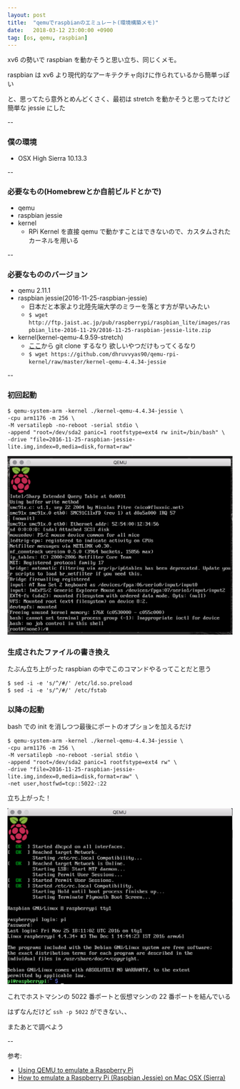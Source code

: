 ```yaml
---
layout: post
title:  "qemuでraspbianのエミュレート(環境構築メモ)"
date:   2018-03-12 23:00:00 +0900
tag: [os, qemu, raspbian]
---
```


xv6 の勢いで raspbian を動かそうと思い立ち、同じくメモ。

raspbian は xv6 より現代的なアーキテクチャ向けに作られているから簡単っぽい

と、思ってたら意外とめんどくさく、最初は stretch を動かそうと思ってたけど簡単な jessie にした

--

### 僕の環境

- OSX High Sierra 10.13.3

--

### 必要なもの(Homebrewとか自前ビルドとかで)

- qemu
- raspbian jessie
- kernel
  - RPi Kernel を直接 qemu で動かすことはできないので、カスタムされたカーネルを用いる

--

### 必要なもののバージョン

- qemu 2.11.1
- raspbian jessie(2016-11-25-raspbian-jessie)
  - 日本だと本家より北陸先端大学のミラーを落とす方が早いみたい
  - `$ wget http://ftp.jaist.ac.jp/pub/raspberrypi/raspbian_lite/images/raspbian_lite-2016-11-29/2016-11-25-raspbian-jessie-lite.zip`
- kernel(kernel-qemu-4.9.59-stretch)
  - [ここ](https://github.com/dhruvvyas90/qemu-rpi-kernel)から git clone するなり 欲しいやつだけもってくるなり
  - `$ wget https://github.com/dhruvvyas90/qemu-rpi-kernel/raw/master/kernel-qemu-4.4.34-jessie`

--

### 初回起動

```
$ qemu-system-arm -kernel ./kernel-qemu-4.4.34-jessie \
-cpu arm1176 -m 256 \
-M versatilepb -no-reboot -serial stdio \
-append "root=/dev/sda2 panic=1 rootfstype=ext4 rw init=/bin/bash" \
-drive "file=2016-11-25-raspbian-jessie-lite.img,index=0,media=disk,format=raw"
```

![start](/images/2018-03-14-qemu-raspbian/01_start.png)

### 生成されたファイルの書き換え

たぶん立ち上がった raspbian の中でこのコマンドやるってことだと思う

```
$ sed -i -e 's/^/#/' /etc/ld.so.preload
$ sed -i -e 's/^/#/' /etc/fstab
```

### 以降の起動

bash での init を消しつつ最後にポートのオプションを加えるだけ

```
$ qemu-system-arm -kernel ./kernel-qemu-4.4.34-jessie \
-cpu arm1176 -m 256 \
-M versatilepb -no-reboot -serial stdio \
-append "root=/dev/sda2 panic=1 rootfstype=ext4 rw" \
-drive "file=2016-11-25-raspbian-jessie-lite.img,index=0,media=disk,format=raw" \
-net user,hostfwd=tcp::5022-:22
```

立ち上がった！

![standup](/images/2018-03-14-qemu-raspbian/02_standup.png)

これでホストマシンの 5022 番ポートと仮想マシンの 22 番ポートを結んでいる

はずなんだけど `ssh -p 5022` ができない、、

またあとで調べよう

--

参考:

- [Using QEMU to emulate a Raspberry Pi](https://blog.agchapman.com/using-qemu-to-emulate-a-raspberry-pi/)
- [How to emulate a Raspberry Pi (Raspbian Jessie) on Mac OSX (Sierra)](https://gist.github.com/MrAndersonMD/d0d1506a91855d7a022b8cc8d0576b79)

